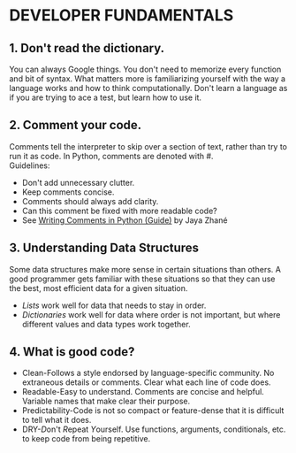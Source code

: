 # DEVELOPER FUNDAMENTALS

## 1. Don't read the dictionary.
You can always Google things. You don't need to memorize every function and bit of syntax. What matters more is familiarizing yourself with the way a language works and how to think computationally. Don't learn a language as if you are trying to ace a test, but learn how to use it.

## 2. Comment your code.
Comments tell the interpreter to skip over a section of text, rather than try to run it as code. In Python, comments are denoted with #. \
Guidelines: 
* Don't add unnecessary clutter.
* Keep comments concise.
* Comments should always add clarity.
* Can this comment be fixed with more readable code?
* See [Writing Comments in Python (Guide)](https://realpython.com/python-comments-guide/) by Jaya Zhané

## 3. Understanding Data Structures
Some data structures make more sense in certain situations than others. A good programmer gets familiar with these situations so that they can use the best, most efficient data for a given situation.
* _Lists_ work well for data that needs to stay in order.
* _Dictionaries_ work well for data where order is not important, but where different values and data types work together.

## 4. What is good code?
* Clean-Follows a style endorsed by language-specific community. No extraneous details or comments. Clear what each line of code does.
* Readable-Easy to understand. Comments are concise and helpful. Variable names that make clear their purpose.
* Predictability-Code is not so compact or feature-dense that it is difficult to tell what it does.
* DRY-*D*on't *R*epeat *Y*ourself. Use functions, arguments, conditionals, etc. to keep code from being repetitive.